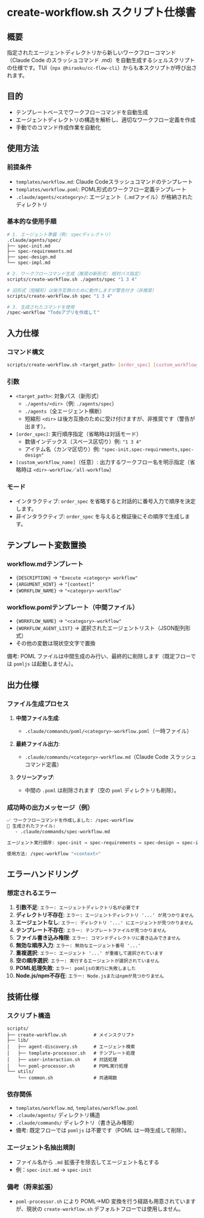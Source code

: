 # create-workflow.sh スクリプト仕様書

## 概要

指定されたエージェントディレクトリから新しいワークフローコマンド（Claude Code のスラッシュコマンド .md）を自動生成するシェルスクリプトの仕様です。TUI（`npx @hiraoku/cc-flow-cli`）からも本スクリプトが呼び出されます。

## 目的

- テンプレートベースでワークフローコマンドを自動生成
- エージェントディレクトリの構造を解析し、適切なワークフロー定義を作成
- 手動でのコマンド作成作業を自動化

## 使用方法

### 前提条件
- `templates/workflow.md`: Claude Codeスラッシュコマンドのテンプレート
- `templates/workflow.poml`: POML形式のワークフロー定義テンプレート
- `.claude/agents/<category>/`: エージェント（`.md`ファイル）が格納されたディレクトリ

### 基本的な使用手順
```bash
# 1. エージェント準備（例: specディレクトリ）
.claude/agents/spec/
├── spec-init.md
├── spec-requirements.md
├── spec-design.md
└── spec-impl.md

# 2. ワークフローコマンド生成（推奨の新形式: 相対パス指定）
scripts/create-workflow.sh ./agents/spec "1 3 4"

# 旧形式（短縮形）は後方互換のために動作しますが警告付き（非推奨）
scripts/create-workflow.sh spec "1 3 4"

# 3. 生成されたコマンドを使用
/spec-workflow "Todoアプリを作成して"
```

## 入力仕様

### コマンド構文
```bash
scripts/create-workflow.sh <target_path> [order_spec] [custom_workflow_name]
```

### 引数
- `<target_path>`: 対象パス（新形式）
  - `./agents/<dir>`（例: `./agents/spec`）
  - `./agents`（全エージェント横断）
  - 短縮形 `<dir>` は後方互換のために受け付けますが、非推奨です（警告が出ます）。
- `[order_spec]`: 実行順序指定（省略時は対話モード）
  - 数値インデックス（スペース区切り）例: `"1 3 4"`
  - アイテム名（カンマ区切り）例: `"spec-init,spec-requirements,spec-design"`
- `[custom_workflow_name]`（任意）: 出力するワークフロー名を明示指定（省略時は `<dir>-workflow`／`all-workflow`）

### モード
- インタラクティブ: `order_spec` を省略すると対話的に番号入力で順序を決定します。
- 非インタラクティブ: `order_spec` を与えると検証後にその順序で生成します。

## テンプレート変数置換

### workflow.mdテンプレート
- `{DESCRIPTION}` → `"Execute <category> workflow"`
- `{ARGUMENT_HINT}` → `"[context]"`
- `{WORKFLOW_NAME}` → `"<category>-workflow"`

### workflow.pomlテンプレート（中間ファイル）
- `{WORKFLOW_NAME}` → `"<category>-workflow"`
- `{WORKFLOW_AGENT_LIST}` → 選択されたエージェントリスト（JSON配列形式）
- その他の変数は現状空文字で置換

備考: POML ファイルは中間生成のみ行い、最終的に削除します（既定フローでは `pomljs` は起動しません）。

## 出力仕様

### ファイル生成プロセス
1. **中間ファイル生成**:
   - `.claude/commands/poml/<category>-workflow.poml`（一時ファイル）

2. **最終ファイル出力**:
   - `.claude/commands/<category>-workflow.md`（Claude Code スラッシュコマンド定義）

3. **クリーンアップ**:
   - 中間の `.poml` は削除されます（空の `poml` ディレクトリも削除）。

### 成功時の出力メッセージ（例）
```bash
✅ ワークフローコマンドを作成しました: /spec-workflow
📁 生成されたファイル:
   - .claude/commands/spec-workflow.md

エージェント実行順序: spec-init → spec-requirements → spec-design → spec-impl

使用方法: /spec-workflow "<context>"
```

## エラーハンドリング

### 想定されるエラー
1. **引数不足**: `エラー: エージェントディレクトリ名が必要です`
2. **ディレクトリ不存在**: `エラー: エージェントディレクトリ '...' が見つかりません`
3. **エージェントなし**: `エラー: ディレクトリ '...' にエージェントが見つかりません`
4. **テンプレート不存在**: `エラー: テンプレートファイルが見つかりません`
5. **ファイル書き込み権限**: `エラー: コマンドディレクトリに書き込みできません`
6. **無効な順序入力**: `エラー: 無効なエージェント番号 '...'`
7. **重複選択**: `エラー: エージェント '...' が重複して選択されています`
8. **空の順序選択**: `エラー: 実行するエージェントが選択されていません`
9. **POML処理失敗**: `エラー: pomljsの実行に失敗しました`
10. **Node.js/npm不存在**: `エラー: Node.jsまたはnpmが見つかりません`

## 技術仕様

### スクリプト構造
```
scripts/
├── create-workflow.sh          # メインスクリプト
├── lib/
│   ├── agent-discovery.sh      # エージェント検索
│   ├── template-processor.sh   # テンプレート処理
│   ├── user-interaction.sh     # 対話処理
│   └── poml-processor.sh       # POML実行処理
└── utils/
    └── common.sh               # 共通関数
```

### 依存関係
- `templates/workflow.md`, `templates/workflow.poml`
- `.claude/agents/` ディレクトリ構造
- `.claude/commands/` ディレクトリ（書き込み権限）
- 備考: 既定フローでは `pomljs` は不要です（POML は一時生成して削除）。

### エージェント名抽出規則
- ファイル名から `.md` 拡張子を除去してエージェント名とする
- 例：`spec-init.md` → `spec-init`

### 備考（将来拡張）
- `poml-processor.sh` により POML→MD 変換を行う経路も用意されていますが、現状の `create-workflow.sh` デフォルトフローでは使用しません。
